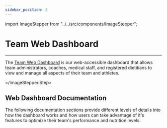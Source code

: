 ```yaml
---
sidebar_position: 3
---
```


import ImageStepper from "../../src/components/ImageStepper";

# Team Web Dashboard

---

The [Team Web Dashboard](https://app.risenutrition.org/) is our web-accessible dashboard that
allows team administrators, coaches, medical staff, and registered dietitians to view and manage
all aspects of their team and athletes.


<ImageStepper>
  <ImageStepper.Step
    title="View"
    imgSrc="/img/docs/dashboard/dashboard.png"
    imgCaption="Team dashboard homepage"
  >

  </ImageStepper.Step>
</ImageStepper>



## Web Dashboard Documentation

The following documentation sections provide different levels of details into how the dashboard works and
how users can take advantage of it's features to optimize their team's performance and nutrition levels.

[beta]: https://en.wikipedia.org/wiki/Software_release_life_cycle#Beta
[contact]: /docs#feedback--assistance
